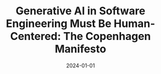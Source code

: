 ---
title: "Generative AI in Software Engineering Must Be Human-Centered: The Copenhagen Manifesto"
collection: publications
category: manuscripts
permalink: /publication/2024-01-01-Generative-AI-in-Software-Engineering-Must-Be-Human-Centered-The-Copenhagen-Manifesto
date: 2024-01-01
venue: 'J. Syst. Softw.'
paperurl: 'https://doi.org/10.1016/j.jss.2024.112115'
citation: ' Daniel Russo,  Sebastian Baltes,  Niels Berkel,  Paris Avgeriou,  Fabio Calefato,  Beatriz Cabrero–Daniel,  Gemma Catolino,  J{u}rgen Cito,  Neil Ernst,  Thomas Fritz,  Hideaki Hata,  Reid Holmes,  Maliheh Izadi,  Foutse Khomh,  Mikkel Kjærgaard,  Grischa Liebel,  Alberto Lluch–Lafuente,  Stefano Lambiase,  Walid Maalej,  Gail Murphy,  Nils Moe,  Gabrielle O&apos;Brien,  Elda Paja,  Mauro Pezz{e},  John Persson,  Rafael Prikladnicki,  Paul Ralph,  Martin Robillard,  Thiago Silva,  Klaas–Jan Stol,  Margaret–Anne Storey,  Viktoria Stray,  Paolo Tell,  Christoph Treude,  Bogdan Vasilescu, &quot;Generative AI in Software Engineering Must Be Human-Centered: The Copenhagen Manifesto.&quot; <i>J. Syst. Softw.</i>, 2024. DOI: <a href="https://doi.org/10.1016/j.jss.2024.112115">10.1016/j.jss.2024.112115</a>.'
doi: 10.1016/j.jss.2024.112115'
---